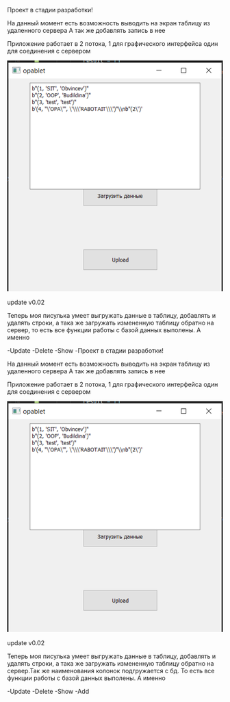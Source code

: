 Проект в стадии разработки! 

На данный момент есть возможность выводить на экран таблицу из удаленного сервера
А так же добавлять запись в нее

Приложение работает в 2 потока, 1 для графического интерфейса один для соединения с сервером


![alt text](picture.png)


update v0.02

Теперь моя писулька умеет  выгружать данные в таблицу, добавлять и удалять строки, а така же загружать измененную таблицу обратно на сервер, то есть все функции работы с базой данных выполены. А именно

-Update
-Delete
-Show
-Проект в стадии разработки! 

На данный момент есть возможность выводить на экран таблицу из удаленного сервера
А так же добавлять запись в нее

Приложение работает в 2 потока, 1 для графического интерфейса один для соединения с сервером


![alt text](picture.png)


update v0.02

Теперь моя писулька умеет  выгружать данные в таблицу, добавлять и удалять строки, а така же загружать измененную таблицу обратно на сервер.Так же наименования колонок подгружается с бд. То есть все функции работы с базой данных выполены. А именно


-Update
-Delete
-Show
-Add